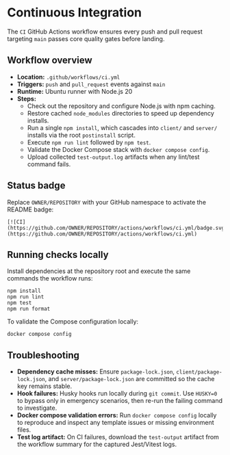 # Continuous Integration

The `CI` GitHub Actions workflow ensures every push and pull request targeting `main` passes core quality gates before landing.

## Workflow overview

- **Location:** `.github/workflows/ci.yml`
- **Triggers:** `push` and `pull_request` events against `main`
- **Runtime:** Ubuntu runner with Node.js 20
- **Steps:**
  - Check out the repository and configure Node.js with npm caching.
  - Restore cached `node_modules` directories to speed up dependency installs.
  - Run a single `npm install`, which cascades into `client/` and `server/` installs via the root `postinstall` script.
  - Execute `npm run lint` followed by `npm test`.
  - Validate the Docker Compose stack with `docker compose config`.
  - Upload collected `test-output.log` artifacts when any lint/test command fails.

## Status badge

Replace `OWNER/REPOSITORY` with your GitHub namespace to activate the README badge:

```
[![CI](https://github.com/OWNER/REPOSITORY/actions/workflows/ci.yml/badge.svg)](https://github.com/OWNER/REPOSITORY/actions/workflows/ci.yml)
```

## Running checks locally

Install dependencies at the repository root and execute the same commands the workflow runs:

```
npm install
npm run lint
npm test
npm run format
```

To validate the Compose configuration locally:

```
docker compose config
```

## Troubleshooting

- **Dependency cache misses:** Ensure `package-lock.json`, `client/package-lock.json`, and `server/package-lock.json` are committed so the cache key remains stable.
- **Hook failures:** Husky hooks run locally during `git commit`. Use `HUSKY=0` to bypass only in emergency scenarios, then re-run the failing command to investigate.
- **Docker compose validation errors:** Run `docker compose config` locally to reproduce and inspect any template issues or missing environment files.
- **Test log artifact:** On CI failures, download the `test-output` artifact from the workflow summary for the captured Jest/Vitest logs.
